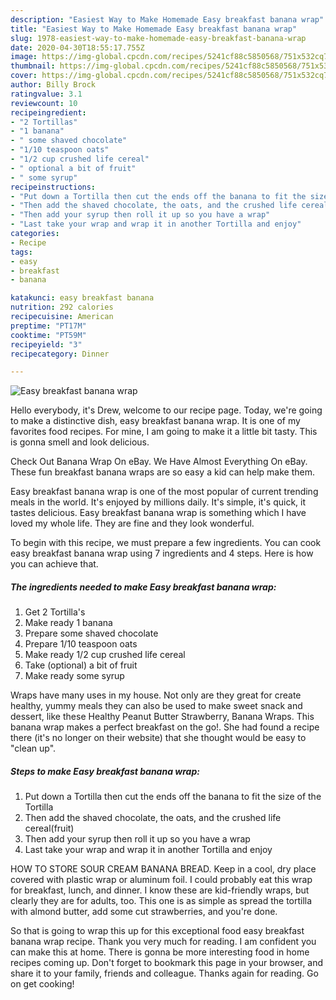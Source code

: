 ```yaml
---
description: "Easiest Way to Make Homemade Easy breakfast banana wrap"
title: "Easiest Way to Make Homemade Easy breakfast banana wrap"
slug: 1978-easiest-way-to-make-homemade-easy-breakfast-banana-wrap
date: 2020-04-30T18:55:17.755Z
image: https://img-global.cpcdn.com/recipes/5241cf88c5850568/751x532cq70/easy-breakfast-banana-wrap-recipe-main-photo.jpg
thumbnail: https://img-global.cpcdn.com/recipes/5241cf88c5850568/751x532cq70/easy-breakfast-banana-wrap-recipe-main-photo.jpg
cover: https://img-global.cpcdn.com/recipes/5241cf88c5850568/751x532cq70/easy-breakfast-banana-wrap-recipe-main-photo.jpg
author: Billy Brock
ratingvalue: 3.1
reviewcount: 10
recipeingredient:
- "2 Tortillas"
- "1 banana"
- " some shaved chocolate"
- "1/10 teaspoon oats"
- "1/2 cup crushed life cereal"
- " optional a bit of fruit"
- " some syrup"
recipeinstructions:
- "Put down a Tortilla then cut the ends off the banana to fit the size of the Tortilla"
- "Then add the shaved chocolate, the oats, and the crushed life cereal(fruit)"
- "Then add your syrup then roll it up so you have a wrap"
- "Last take your wrap and wrap it in another Tortilla and enjoy"
categories:
- Recipe
tags:
- easy
- breakfast
- banana

katakunci: easy breakfast banana 
nutrition: 292 calories
recipecuisine: American
preptime: "PT17M"
cooktime: "PT59M"
recipeyield: "3"
recipecategory: Dinner

---
```



![Easy breakfast banana wrap](https://img-global.cpcdn.com/recipes/5241cf88c5850568/751x532cq70/easy-breakfast-banana-wrap-recipe-main-photo.jpg)

Hello everybody, it's Drew, welcome to our recipe page. Today, we're going to make a distinctive dish, easy breakfast banana wrap. It is one of my favorites food recipes. For mine, I am going to make it a little bit tasty. This is gonna smell and look delicious.

Check Out Banana Wrap On eBay. We Have Almost Everything On eBay. These fun breakfast banana wraps are so easy a kid can help make them.

Easy breakfast banana wrap is one of the most popular of current trending meals in the world. It's enjoyed by millions daily. It's simple, it's quick, it tastes delicious. Easy breakfast banana wrap is something which I have loved my whole life. They are fine and they look wonderful.


To begin with this recipe, we must prepare a few ingredients. You can cook easy breakfast banana wrap using 7 ingredients and 4 steps. Here is how you can achieve that.

<!--inarticleads1-->

##### The ingredients needed to make Easy breakfast banana wrap:

1. Get 2 Tortilla&#39;s
1. Make ready 1 banana
1. Prepare  some shaved chocolate
1. Prepare 1/10 teaspoon oats
1. Make ready 1/2 cup crushed life cereal
1. Take  (optional) a bit of fruit
1. Make ready  some syrup


Wraps have many uses in my house. Not only are they great for create healthy, yummy meals they can also be used to make sweet snack and dessert, like these Healthy Peanut Butter Strawberry, Banana Wraps. This banana wrap makes a perfect breakfast on the go!. She had found a recipe there (it&#39;s no longer on their website) that she thought would be easy to &#34;clean up&#34;. 

<!--inarticleads2-->

##### Steps to make Easy breakfast banana wrap:

1. Put down a Tortilla then cut the ends off the banana to fit the size of the Tortilla
1. Then add the shaved chocolate, the oats, and the crushed life cereal(fruit)
1. Then add your syrup then roll it up so you have a wrap
1. Last take your wrap and wrap it in another Tortilla and enjoy


HOW TO STORE SOUR CREAM BANANA BREAD. Keep in a cool, dry place covered with plastic wrap or aluminum foil. I could probably eat this wrap for breakfast, lunch, and dinner. I know these are kid-friendly wraps, but clearly they are for adults, too. This one is as simple as spread the tortilla with almond butter, add some cut strawberries, and you&#39;re done. 

So that is going to wrap this up for this exceptional food easy breakfast banana wrap recipe. Thank you very much for reading. I am confident you can make this at home. There is gonna be more interesting food in home recipes coming up. Don't forget to bookmark this page in your browser, and share it to your family, friends and colleague. Thanks again for reading. Go on get cooking!
